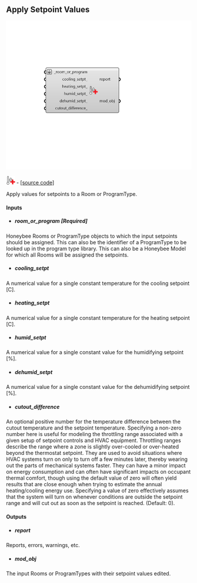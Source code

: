 ## Apply Setpoint Values

![](../../images/components/Apply_Setpoint_Values.png)

![](../../images/icons/Apply_Setpoint_Values.png) - [[source code]](https://github.com/ladybug-tools/honeybee-grasshopper-energy/blob/master/honeybee_grasshopper_energy/src//HB%20Apply%20Setpoint%20Values.py)


Apply values for setpoints to a Room or ProgramType. 



#### Inputs
* ##### room_or_program [Required]
Honeybee Rooms or ProgramType objects to which the input setpoints should be assigned. This can also be the identifier of a ProgramType to be looked up in the program type library. This can also be a Honeybee Model for which all Rooms will be assigned the setpoints. 
* ##### cooling_setpt 
A numerical value for a single constant temperature for the cooling setpoint [C]. 
* ##### heating_setpt 
A numerical value for a single constant temperature for the heating setpoint [C]. 
* ##### humid_setpt 
A numerical value for a single constant value for the humidifying setpoint [%]. 
* ##### dehumid_setpt 
A numerical value for a single constant value for the dehumidifying setpoint [%]. 
* ##### cutout_difference 
An optional positive number for the temperature difference between the cutout temperature and the setpoint temperature. Specifying a non-zero number here is useful for modeling the throttling range associated with a given setup of setpoint controls and HVAC equipment. Throttling ranges describe the range where a zone is slightly over-cooled or over-heated beyond the thermostat setpoint. They are used to avoid situations where HVAC systems turn on only to turn off a few minutes later, thereby wearing out the parts of mechanical systems faster. They can have a minor impact on energy consumption and can often have significant impacts on occupant thermal comfort, though using the default value of zero will often yield results that are close enough when trying to estimate the annual heating/cooling energy use. Specifying a value of zero effectively assumes that the system will turn on whenever conditions are outside the setpoint range and will cut out as soon as the setpoint is reached. (Default: 0). 

#### Outputs
* ##### report
Reports, errors, warnings, etc. 
* ##### mod_obj
The input Rooms or ProgramTypes with their setpoint values edited. 